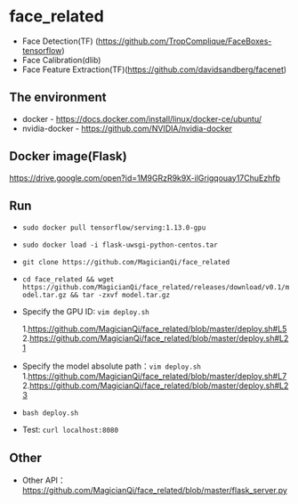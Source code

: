 # face_related

* Face Detection(TF) (https://github.com/TropComplique/FaceBoxes-tensorflow)
* Face Calibration(dlib)
* Face Feature Extraction(TF)(https://github.com/davidsandberg/facenet)

## The environment

* docker - https://docs.docker.com/install/linux/docker-ce/ubuntu/
* nvidia-docker - https://github.com/NVIDIA/nvidia-docker

## Docker image(Flask)

https://drive.google.com/open?id=1M9GRzR9k9X-ilGrigqouay17ChuEzhfb

## Run

* `sudo docker pull tensorflow/serving:1.13.0-gpu`
* `sudo docker load -i flask-uwsgi-python-centos.tar`
* `git clone https://github.com/MagicianQi/face_related`
* `cd face_related && wget https://github.com/MagicianQi/face_related/releases/download/v0.1/model.tar.gz && tar -zxvf model.tar.gz`
* Specify the GPU ID: `vim deploy.sh`

    1.https://github.com/MagicianQi/face_related/blob/master/deploy.sh#L5
    2.https://github.com/MagicianQi/face_related/blob/master/deploy.sh#L21
* Specify the model absolute path：`vim deploy.sh`
    1.https://github.com/MagicianQi/face_related/blob/master/deploy.sh#L7
    2.https://github.com/MagicianQi/face_related/blob/master/deploy.sh#L23
* `bash deploy.sh`
* Test: `curl localhost:8080`

## Other

* Other API：https://github.com/MagicianQi/face_related/blob/master/flask_server.py
